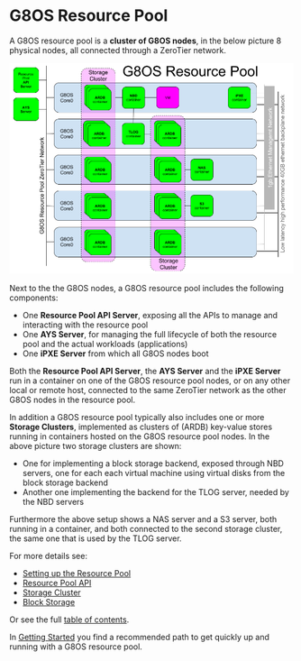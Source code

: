 # G8OS Resource Pool

A G8OS resource pool is a **cluster of G8OS nodes**, in the below picture 8 physical nodes, all connected through a ZeroTier network.

![Architecture](resource-pool.png)

Next to the the G8OS nodes, a G8OS resource pool includes the following components:
- One **Resource Pool API Server**, exposing all the APIs to manage and interacting with the resource pool
- One **AYS Server**, for managing the full lifecycle of both the resource pool and the actual workloads (applications)
- One **iPXE Server** from which all G8OS nodes boot

Both the **Resource Pool API Server**, the **AYS Server** and the **iPXE Server** run in a container on one of the G8OS resource pool nodes, or on any other local or remote host, connected to the same ZeroTier network as the other G8OS nodes in the resource pool.

In addition a G8OS resource pool typically also includes one or more **Storage Clusters**, implemented as clusters of (ARDB) key-value stores running in containers hosted on the G8OS resource pool nodes. In the above picture two storage clusters are shown:
- One for implementing a block storage backend, exposed through NBD servers, one for each each virtual machine using virtual disks from the block storage backend
- Another one implementing the backend for the TLOG server, needed by the NBD servers

Furthermore the above setup shows a NAS server and a S3 server, both running in a container, and both connected to the second storage cluster, the same one that is used by the TLOG server.

For more details see:
* [Setting up the Resource Pool](setup/setup.md)
* [Resource Pool API](api.md)
* [Storage Cluster](storagecluster.md)
* [Block Storage](blockstorage.md)

Or see the full [table of contents](SUMMARY.md).

In [Getting Started](gettingstarted/gettingstarted.md) you find a recommended path to get quickly up and running with a G8OS resource pool. 

